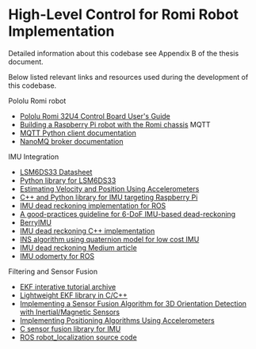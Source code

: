 # High-Level Control for Romi Robot Implementation

Detailed information about this codebase see Appendix B of the thesis document.

Below listed relevant links and resources used during the development of this codebase.

Pololu Romi robot
- [Pololu Romi 32U4 Control Board User's Guide](https://www.pololu.com/docs/0J69)
- [Building a Raspberry Pi robot with the Romi chassis](https://www.pololu.com/blog/663/building-a-raspberry-pi-robot-with-the-romi-chassis)
MQTT
- [MQTT Python client documentation](https://eclipse.dev/paho/files/paho.mqtt.python/html/index.html)
- [NanoMQ broker documentation](https://nanomq.io/docs/en/latest/)

IMU Integration
- [LSM6DS33 Datasheet](https://www.pololu.com/file/0J1087/LSM6DS33.pdf)
- [Python library for LSM6DS33](https://github.com/DarkSparkAg/MinIMU-9-v5)
- [Estimating Velocity and Position Using Accelerometers](https://www.pololu.com/file/0J587/AN-1007-EstimatingVelocityAndPositionUsingAccelerometers.pdf)
- [C++ and Python library for IMU targeting Raspberry Pi](https://github.com/RPi-Distro/RTIMULib)
- [IMU dead reckoning implementation for ROS](https://github.com/Abekabe/IMU-Dead-Reckoning/tree/master)
- [A good-practices guideline for 6-DoF IMU-based dead-reckoning](https://lcv.fee.unicamp.br/images/BTSym-22-Brasil/papers/paper_057.pdf)
- [BerryIMU](https://github.com/ozzmaker/BerryIMU)
- [IMU dead reckoning C++ implementation](https://gist.github.com/mpkuse/42c9c89507fd158be310bd7af98db335)
- [INS algorithm using quaternion model for low cost IMU](https://doi.org/10.1016/j.robot.2004.02.001)
- [IMU dead reckoning Medium article](https://towardsdatascience.com/dead-reckoning-is-still-alive-8d8264f7bdee)
- [IMU odomerty for ROS](https://github.com/nadiawangberg/imu_to_odom)

Filtering and Sensor Fusion
- [EKF interative tutorial archive](https://simondlevy.academic.wlu.edu/files/kalman_tutorial/kalman.pdf)
- [Lightweight EKF library in C/C++](https://github.com/simondlevy/TinyEKF)
- [Implementing a Sensor Fusion Algorithm for 3D Orientation Detection with Inertial/Magnetic Sensors](https://www.researchgate.net/publication/264707640_Implementing_a_Sensor_Fusion_Algorithm_for_3D_Orientation_Detection_with_InertialMagnetic_Sensors)
- [Implementing Positioning Algorithms Using Accelerometers](https://www.nxp.com/docs/en/application-note/AN3397.pdf)
- [C sensor fusion library for IMU](https://github.com/xioTechnologies/Fusion)
- [ROS robot_localization source code](https://github.com/cra-ros-pkg/robot_localization)